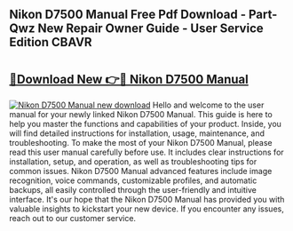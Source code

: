 ## Nikon D7500 Manual Free Pdf Download - Part-Qwz New Repair Owner Guide - User Service Edition CBAVR

# <h2><a href="http://bc3416.oget.top/?id=Nikon+D7500+Manual">🔗Download New 👉🔴 Nikon D7500 Manual</a></h2>

[![Nikon D7500 Manual new download](https://i.imgur.com/5g1atiW.png)](http://bc3416.oget.top/?id=Nikon+D7500+Manual)
Hello and welcome to the user manual for your newly linked Nikon D7500 Manual. This guide is here to help you master the functions and capabilities of your product. Inside, you will find detailed instructions for installation, usage, maintenance, and troubleshooting. To make the most of your Nikon D7500 Manual, please read this user manual carefully before use. It includes clear instructions for installation, setup, and operation, as well as troubleshooting tips for common issues. Nikon D7500 Manual advanced features include image recognition, voice commands, customizable profiles, and automatic backups, all easily controlled through the user-friendly and intuitive interface. It's our hope that the Nikon D7500 Manual has provided you with valuable insights to kickstart your new device. If you encounter any issues, reach out to our customer service.
